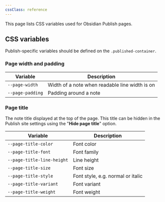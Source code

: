 ```yaml
---
cssClass: reference
---
```


This page lists CSS variables used for Obsidian Publish pages.

## CSS variables

Publish-specific variables should be defined on the `.published-container`.

### Page width and padding

| Variable                | Description                                    |
| ----------------------- | ---------------------------------------------- |
| `--page-width`          | Width of a note when readable line width is on |
| `--page-padding`        | Padding around a note                          |

### Page title

The note title displayed at the top of the page. This title can be hidden in the Publish site settings using the "**Hide page title**" option.

| Variable                   | Description                       |
| -------------------------- | --------------------------------- |
| `--page-title-color`       | Font color                        |
| `--page-title-font`        | Font family                       |
| `--page-title-line-height` | Line height                       |
| `--page-title-size`        | Font size                         |
| `--page-title-style`       | Font style, e.g. normal or italic |
| `--page-title-variant`     | Font variant                      |
| `--page-title-weight`      | Font weight                       |